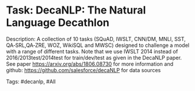 Task: DecaNLP: The Natural Language Decathlon
==============================================
Description: A collection of 10 tasks (SQuAD, IWSLT, CNN/DM, MNLI, SST, QA‑SRL,QA‑ZRE, WOZ, WikiSQL and MWSC) designed to challenge a model with a range of different tasks. Note that we use IWSLT 2014 instead of 2016/2013test/2014test for train/dev/test as given in the DecaNLP paper. See paper https://arxiv.org/abs/1806.08730 for more information and github: https://github.com/salesforce/decaNLP for data sources

Tags: #decanlp, #All
